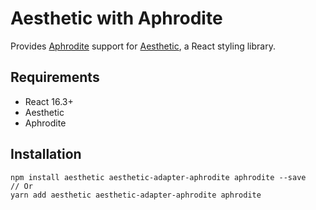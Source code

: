 # Aesthetic with Aphrodite

Provides [Aphrodite](https://github.com/Khan/aphrodite) support for
[Aesthetic](https://github.com/milesj/aesthetic), a React styling library.

## Requirements

- React 16.3+
- Aesthetic
- Aphrodite

## Installation

```
npm install aesthetic aesthetic-adapter-aphrodite aphrodite --save
// Or
yarn add aesthetic aesthetic-adapter-aphrodite aphrodite
```
